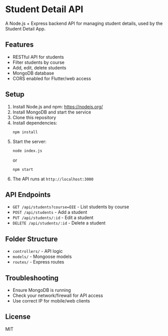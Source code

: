 # Student Detail API

A Node.js + Express backend API for managing student details, used by the Student Detail App.

## Features

- RESTful API for students
- Filter students by course
- Add, edit, delete students
- MongoDB database
- CORS enabled for Flutter/web access

## Setup

1. Install Node.js and npm: https://nodejs.org/
2. Install MongoDB and start the service
3. Clone this repository
4. Install dependencies:
   ```
   npm install
   ```
5. Start the server:
   ```
   node index.js
   ```
   or
   ```
   npm start
   ```
6. The API runs at `http://localhost:3000`

## API Endpoints

- `GET /api/students?course=EEE` - List students by course
- `POST /api/students` - Add a student
- `PUT /api/students/:id` - Edit a student
- `DELETE /api/students/:id` - Delete a student

## Folder Structure

- `controllers/` - API logic
- `models/` - Mongoose models
- `routes/` - Express routes

## Troubleshooting

- Ensure MongoDB is running
- Check your network/firewall for API access
- Use correct IP for mobile/web clients

## License

MIT

